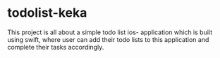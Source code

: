 # todolist-keka
This project is all about a simple todo list ios- application which is built using swift, where user can add their todo lists to this application and complete their tasks accordingly.
